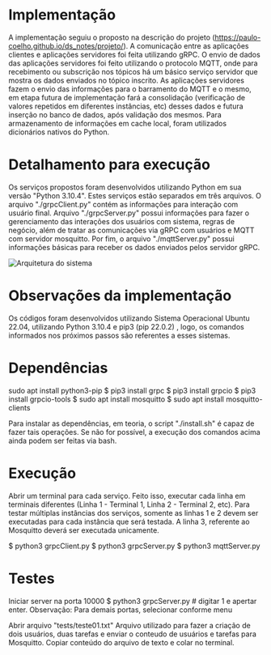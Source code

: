 # Implementação
A implementação seguiu o proposto na descrição do projeto (https://paulo-coelho.github.io/ds_notes/projeto/). A comunicação entre as aplicações clientes e aplicações servidores foi feita utilizando gRPC. O envio de dados das aplicações servidores foi feito utilizando o protocolo MQTT, onde para recebimento ou subscrição nos tópicos há um básico serviço servidor que mostra os dados enviados no tópico inscrito. As aplicações servidores fazem o envio das informações para o barramento do MQTT e o mesmo, em etapa futura de implementação fará a consolidação (verificação de valores repetidos em diferentes instâncias, etc) desses dados e futura inserção no banco de dados, após validação dos mesmos. Para armazenamento de informações em cache local, foram utilizados dicionários nativos do Python.

# Detalhamento para execução
Os serviços propostos foram desenvolvidos utilizando Python em sua versão "Python 3.10.4". Estes serviços estão separados em três arquivos. O arquivo "./grpcClient.py" contém as informações para interação com usuário final. Arquivo "./grpcServer.py" possui informações para fazer o gerenciamento das interações dos usuários com sistema, regras de negócio, além de tratar as comunicações via gRPC com usuários e MQTT com servidor mosquitto. Por fim, o arquivo "./mqttServer.py" possui informações básicas para receber os dados enviados pelos servidor gRPC.

![Arquitetura do sistema](https://paulo-coelho.github.io/ds_notes/drawings/instancia_projeto.drawio-0.svg)

# Observações da implementação
Os códigos foram desenvolvidos utilizando Sistema Operacional Ubuntu 22.04, utilizando Python 3.10.4 e pip3 (pip 22.0.2) , logo, os comandos informados nos próximos passos são referentes a esses sistemas.

# Dependências
sudo apt install python3-pip
$ pip3 install grpc
$ pip3 install grpcio
$ pip3 install grpcio-tools
$ sudo apt install mosquitto
$ sudo apt install mosquitto-clients

Para instalar as dependências, em teoria, o script "./install.sh" é capaz de fazer tais operações. Se não for possível, a execução dos comandos acima ainda podem ser feitas via bash.

# Execução

Abrir um terminal para cada serviço. Feito isso, executar cada linha em terminais diferentes (Linha 1 - Terminal 1, Linha 2 - Terminal 2, etc). Para testar múltiplas instâncias dos serviços, somente as linhas 1 e 2 devem ser executadas para cada instância que será testada. A linha 3, referente ao Mosquitto deverá ser executada unicamente.

$ python3 grpcClient.py
$ python3 grpcServer.py
$ python3 mqttServer.py

# Testes

Iniciar server na porta 10000
$ python3 grpcServer.py
\# digitar 1 e apertar enter.
Observação: Para demais portas, selecionar conforme menu


Abrir arquivo "tests/teste01.txt"
Arquivo utilizado para fazer a criação de dois usuários, duas tarefas e enviar o conteudo de usuários e tarefas para Mosquitto.
Copiar conteúdo do arquivo de texto e colar no terminal.